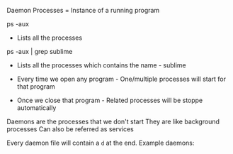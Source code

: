 Daemon
Processes = Instance of a running program

ps -aux
* Lists all the processes

ps -aux | grep sublime
* Lists all the processes which contains the name - sublime

* Every time we open any program - One/multiple processes will start for that program
* Once we close that program - Related processes will be stoppe automatically

Daemons are the processes that we don't start
They are like background processes
Can also be referred as services

Every daemon file will contain a `d` at the end.
Example daemons:

